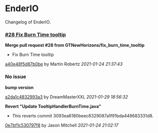 
# EnderIO

Changelog of EnderIO.


### [#28 Fix Burn Time tooltip](https://github.com/GTNewHorizons/EnderIO/pull/28)
**Merge pull request #28 from GTNewHorizons/fix_burn_time_tooltip**
* Fix Burn Time tooltip

[a40e48f5d87b0be](https://github.com/GTNewHorizons/EnderIO/commit/a40e48f5d87b0be)
by Martin Robertz *2021-01-24 21:37:43*
### No issue
**bump version**

[a2da1c4832993a3](https://github.com/GTNewHorizons/EnderIO/commit/a2da1c4832993a3)
by DreamMasterXXL *2021-01-29 18:56:32*

**Revert "Update TooltipHandlerBurnTime.java"**
* This reverts commit 3093ea6180beec8329087a1f91bda448683331d8.

[0e7bf1c530797f8](https://github.com/GTNewHorizons/EnderIO/commit/0e7bf1c530797f8)
by Jason Mitchell *2021-01-24 21:02:17*


